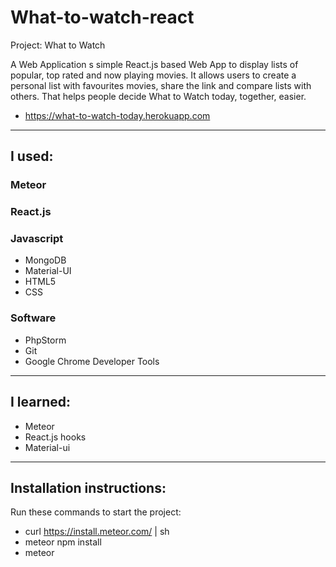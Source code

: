# What-to-watch-react

Project: What to Watch

A Web Application s simple React.js based Web App to display lists of popular, top rated and now playing movies. 
It allows users to create a personal list with favourites movies, share the link and compare lists with others. 
That helps people decide What to Watch today, together, easier.

* https://what-to-watch-today.herokuapp.com
-----------------------------------------------

## I used:

### Meteor
### React.js
### Javascript
* MongoDB
* Material-UI
* HTML5
* CSS


### Software
* PhpStorm
* Git
* Google Chrome Developer Tools

-----------------------------------------------

## I learned:

* Meteor
* React.js hooks
* Material-ui

-----------------------------------------------

## Installation instructions:

Run these commands to start the project:  
* curl https://install.meteor.com/ | sh
* meteor npm install
* meteor
